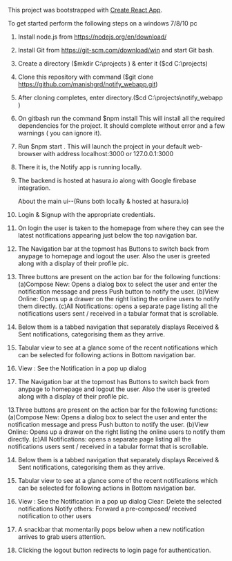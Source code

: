 This project was bootstrapped with [Create React App](https://github.com/facebookincubator/create-react-app).


To get started perform the following steps on a windows 7/8/10 pc
1.  Install node.js from https://nodejs.org/en/download/
2.  Install Git from https://git-scm.com/download/win and start Git bash.
3.  Create a directory ($mkdir C:\projects ) & enter it ($cd C:\projects)
4.  Clone this repository with command ($git clone https://github.com/manishgrd/notify_webapp.git)
5.  After cloning completes, enter directory.($cd C:\projects\notify_webapp )
6.  On gitbash run the command $npm install
    This will install all the required dependencies for the project.
    It should complete without error and a few warnings ( you can ignore it).
7.	Run $npm start . This will launch the project in your default web-browser
    with address localhost:3000 or 127.0.0.1:3000
8.	There it is, the Notify app is running locally.
9. The backend is hosted at hasura.io along with Google firebase integration.

      About the main ui--(Runs both locally & hosted at hasura.io)
	  
10. Login & Signup with the appropriate credentials.

11. On login the user is taken to the homepage from where they can see the 
   latest notifications appearing just below the top navigation bar.

12. The Navigation bar at the topmost has Buttons to switch back from anypage to homepage and logout the user. 
    Also the user is greeted along with a display of their profile pic.

13. Three buttons are present on the action bar for the following functions:
   (a)Compose New: Opens a dialog box to select the user and enter the notification message and press Push button to notify the user.
   (b)View Online: Opens up a drawer on the right listing the online users to notify them directly.
   (c)All Notifications: opens a separate page listing all the notifications users sent / received in a tabular format that is scrollable.

14. Below them is a tabbed navigation that separately displays Received & Sent notifications, categorising them as they arrive.

15. Tabular view to see at a glance some of the recent notifications which can be selected for following actions in Bottom navigation bar.

16. View : See the Notification in a pop up dialog
   
12. The Navigation bar at the topmost has Buttons to switch back from anypage to homepage and logout the user. 
    Also the user is greeted along with a display of their profile pic.
    
13.Three buttons are present on the action bar for the following functions:
   (a)Compose New: Opens a dialog box to select the user and enter the notification message and press Push button to notify the user.
   (b)View Online: Opens up a drawer on the right listing the online users to notify them directly.
   (c)All Notifications: opens a separate page listing all the notifications users sent / received in a tabular format that is      scrollable.
   
  14. Below them is a tabbed navigation that separately displays Received & Sent notifications, categorising them as they arrive.
  
 15. Tabular view to see at a glance some of the recent notifications which can be selected for following actions in Bottom navigation bar.
 
 16. View : See the Notification in a pop up dialog
     Clear: Delete the selected notifications
     Notify others: Forward a pre-composed/ received notification to other users
	
17. A snackbar that momentarily pops below when a new notification arrives to grab users attention.

18. Clicking the logout button redirects to login page for authentication.
	 
